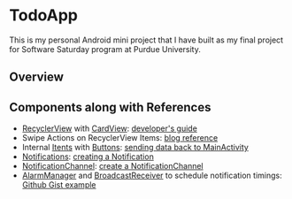 # TodoApp
This is my personal Android mini project that I have built as my final project for Software Saturday program at Purdue University.

## Overview

## Components along with References
- [RecyclerView](https://developer.android.com/reference/androidx/recyclerview/widget/RecyclerView) with [CardView](https://developer.android.com/reference/androidx/cardview/widget/CardView): [developer's guide](https://developer.android.com/guide/topics/ui/layout/cardview.html)
- Swipe Actions on RecyclerView Items: [blog reference](https://codeburst.io/android-swipe-menu-with-recyclerview-8f28a235ff28)
- Internal [Itents](https://developer.android.com/reference/android/content/Intent) with [Buttons](https://developer.android.com/reference/android/widget/Button): [sending data back to MainActivity](https://developer.android.com/reference/android/app/Activity.html#startActivityForResult(android.content.Intent,%20int))
- [Notifications](https://developer.android.com/reference/android/app/Notification): [creating a Notification](https://developer.android.com/training/notify-user/build-notification)
- [NotificationChannel](https://developer.android.com/reference/android/app/NotificationChannel): [create a NotificationChannel](https://developer.android.com/training/notify-user/channels)
- [AlarmManager](https://developer.android.com/reference/android/app/AlarmManager) and [BroadcastReceiver](https://developer.android.com/reference/android/content/BroadcastReceiver) to schedule notification timings: [Github Gist example](https://gist.github.com/BrandonSmith/6679223)
